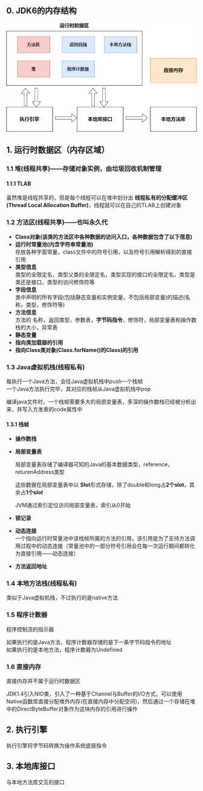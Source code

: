 ## 0. JDK6的内存结构

![alt 属性文本](p/JVM内存结构.png)



## 1. 运行时数据区（内存区域）

### 1.1 堆(线程共享)——存储对象实例，由垃圾回收机制管理

#### 1.1.1 TLAB

虽然堆是线程共享的，但是每个线程可以在堆中划分出 **线程私有的分配缓冲区(Thread Local Allocation Buffer)**，线程就可以在自己的TLAB上创建对象



### 1.2 方法区(线程共享)——也叫永久代

* **Class对象(该类的方法区中各种数据的访问入口，各种数据包含了以下信息)**  
* **运行时常量池(内含字符串常量池)**   
  存放各种字面常量，class文件中的符号引用，以及符号引用解析得到的直接引用  
* **类型信息**  
  类型的全限定名，类型父类的全限定名，类型实现的接口的全限定名，类型是类还是接口，类型的访问修饰符等
* **字段信息**  
  类中声明的所有字段(包括静态变量和实例变量，不包括局部变量)的描述(名称，类型，修饰符等)  
* **方法信息**   
  方法的 名称，返回类型，参数表，**字节码指令**，修饰符，局部变量表和操作数栈的大小，异常表  
* **静态变量**   
* **指向类加载器的引用**  
* **指向Class类对象(Class.forName()的Class)的引用**  



### 1.3 Java虚拟机栈(线程私有)

每执行一个Java方法，会往Java虚拟机栈中push一个栈帧   
一个Java方法执行完毕，其对应的栈帧从Java虚拟机栈中pop

编译java文件时，一个栈帧需要多大的局部变量表，多深的操作数栈已经被分析出来，并写入方发表的code属性中

#### 1.3.1 栈帧

* **操作数栈** 

* **局部变量表**  

  局部变量表存储了编译器可知的Java的基本数据类型，reference，returenAddress类型

  这些数据在局部变量表中以 **Slot**形式存储，除了double和long占**2个slot**，其余占**1个slot**

  JVM通过索引定位访问局部变量表，索引从0开始

* **锁记录**

* **动态连接**   
  一个指向运行时常量池中该栈帧所属的方法的引用，该引用是为了支持方法调用过程中的动态连接（常量池中的一部分符号引用会在每一次运行期间都转化为直接引用——动态连接）
  
* **方法返回地址**



### 1.4 本地方法栈(线程私有)

类似于Java虚拟机栈，不过执行的是native方法



### 1.5 程序计数器

程序控制流的指示器

如果执行的是Java方法，程序计数器存储的是下一条字节码指令的地址  
如果执行的是本地方法，程序计数器为Undefined   



### 1.6 直接内存

直接内存并不属于运行时数据区

JDK1.4引入NIO类，引入了一种基于Channel与Buffer的I/O方式，可以使用Native函数库直接分配堆外内存(在直接内存中分配空间)，然后通过一个存储在堆中的DirectByteBuffer对象作为这块内存的引用进行操作

## 2. 执行引擎

执行引擎将字节码转换为操作系统底层指令  



## 3. 本地库接口

与本地方法库交互的接口  
